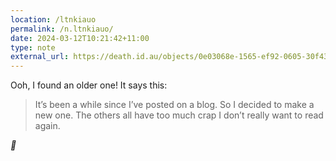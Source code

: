 ```yaml
---
location: /ltnkiauo
permalink: /n.ltnkiauo/
date: 2024-03-12T10:21:42+11:00
type: note
external_url: https://death.id.au/objects/0e03068e-1565-ef92-0605-30f430562656
---
```


Ooh, I found an older one! It says this:

> It’s been a while since I’ve posted on a blog. So I decided to make a new one. The others all have too much crap I don’t really want to read again.

<i data-emoji="🤦">🤦</i>
